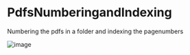 # PdfsNumberingandIndexing
Numbering the pdfs in a folder and indexing the pagenumbers

![image](https://user-images.githubusercontent.com/91181319/234484841-0ab020ef-0f36-49a9-8f71-45b65b003df9.png)
